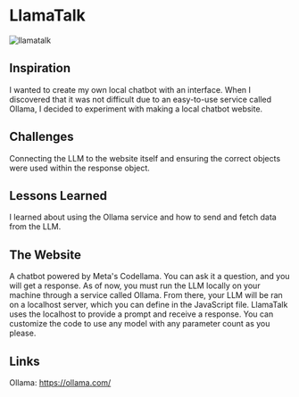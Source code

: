 # LlamaTalk

![llamatalk](https://github.com/user-attachments/assets/d2fdb3f1-6871-4da9-8c0c-b210b9ba8be3)

## Inspiration

I wanted to create my own local chatbot with an interface. When I discovered that it was not difficult due to an easy-to-use service called Ollama, I decided to experiment with making a local chatbot website.

## Challenges

Connecting the LLM to the website itself and ensuring the correct objects were used within the response object.

## Lessons Learned

I learned about using the Ollama service and how to send and fetch data from the LLM.

## The Website

A chatbot powered by Meta's Codellama. You can ask it a question, and you will get a response. As of now, you must run the LLM locally on your machine through a service called Ollama. From there, your LLM will be ran on a localhost server, which you can define in the JavaScript file. LlamaTalk uses the localhost to provide a prompt and receive a response. You can customize the code to use any model with any parameter count as you please.

## Links

Ollama: https://ollama.com/
